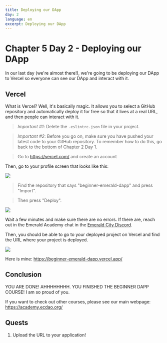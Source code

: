 ```yaml
---
title: Deploying our DApp
day: 2
language: en
excerpt: Deploying our DApp
---
```


# Chapter 5 Day 2 - Deploying our DApp

In our last day (we're almost there!), we're going to be deploying our DApp to Vercel so everyone can see our DApp and interact with it.

## Vercel

What is Vercel? Well, it's basically magic. It allows you to select a GitHub repository and automatically deploy it for free so that it lives at a real URL, and then people can interact with it.

> _Important #1_: Delete the `.eslintrc.json` file in your project.

> _Important #2_: Before you go on, make sure you have pushed your latest code to your GitHub repository. To remember how to do this, go back to the bottom of Chapter 2 Day 1.

> Go to https://vercel.com/ and create an account

Then, go to your profile screen that looks like this:

<img src="https://github.com/emerald-dao/beginner-cadence-course/raw/main/images/select-deployment.png" />

> Find the repository that says "beginner-emerald-dapp" and press "Import".

> Then press "Deploy".

<img src="https://github.com/emerald-dao/beginner-cadence-course/raw/main/images/deploy-dapp.png" />

Wait a few minutes and make sure there are no errors. If there are, reach out in the Emerald Academy chat in the <a href="https://discord.gg/wjA875sMjV" target="_blank">Emerald City Discord</a>.

Then, you should be able to go to your deployed project on Vercel and find the URL where your project is deployed.

<img src="https://github.com/emerald-dao/beginner-cadence-course/raw/main/images/all-done.png" />

Here is mine: https://beginner-emerald-dapp.vercel.app/

## Conclusion

YOU ARE DONE! AHHHHHHHH. YOU FINISHED THE BEGINNER DAPP COURSE! I am so proud of you.

If you want to check out other courses, please see our main webpage: https://academy.ecdao.org/

## Quests

1. Upload the URL to your application!
